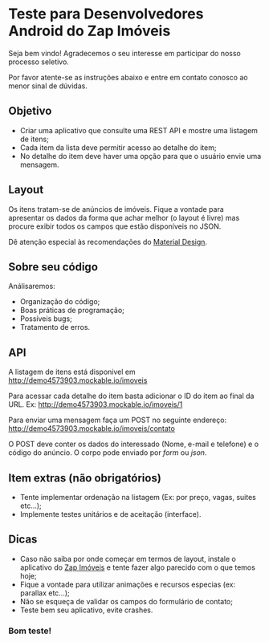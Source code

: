 # Teste para Desenvolvedores Android do Zap Imóveis

Seja bem vindo! Agradecemos o seu interesse em participar do nosso processo seletivo.

Por favor atente-se as instruções abaixo e entre em contato conosco ao menor sinal de dúvidas.

## Objetivo

* Criar uma aplicativo que consulte uma REST API e mostre uma listagem de itens;
* Cada item da lista deve permitir acesso ao detalhe do item;
* No detalhe do item deve haver uma opção para que o usuário envie uma mensagem. 

## Layout

Os itens tratam-se de anúncios de imóveis. Fique a vontade para apresentar os dados da forma que achar melhor (o layout é livre) mas procure exibir todos os campos que estão disponíveis no JSON.

Dê atenção especial às recomendações do [Material Design](https://developer.android.com/design/material/index.html).

## Sobre seu código

Análisaremos:

* Organização do código;
* Boas práticas de programação;
* Possíveis bugs;
* Tratamento de erros.

## API

A listagem de itens está disponivel em http://demo4573903.mockable.io/imoveis

Para acessar cada detalhe do item basta adicionar o ID do item ao final da URL. Ex: http://demo4573903.mockable.io/imoveis/1

Para enviar uma mensagem faça um POST no seguinte endereço: http://demo4573903.mockable.io/imoveis/contato

O POST deve conter os dados do interessado (Nome, e-mail e telefone) e o código do anúncio. O corpo pode enviado por _form_ ou _json_. 

## Item extras (não obrigatórios)

* Tente implementar ordenação na listagem (Ex: por preço, vagas, suites etc...);
* Implemente testes unitários e de aceitação (interface).

## Dicas

* Caso não saiba por onde começar em termos de layout, instale o aplicativo do [Zap Imóveis](https://play.google.com/store/apps/details?id=br.com.zap.imoveis) e tente fazer algo parecido com o que temos hoje;
* Fique a vontade para utilizar animações e recursos especias (ex: parallax etc...);
* Não se esqueça de validar os campos do formulário de contato;
* Teste bem seu aplicativo, evite crashes.
 
### Bom teste!
